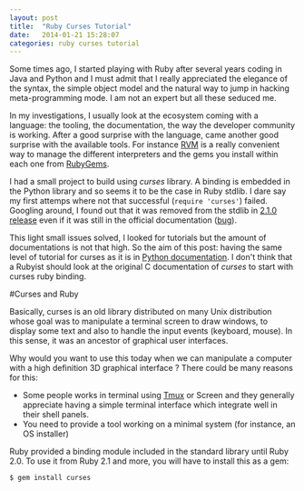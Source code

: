 ```yaml
---
layout: post
title:  "Ruby Curses Tutorial"
date:   2014-01-21 15:28:07
categories: ruby curses tutorial
---
```


Some times ago, I started playing with Ruby after several years coding in Java
and Python and I must admit that I really appreciated the elegance of the
syntax, the simple object model and the natural way to jump in hacking
meta-programming mode. I am not an expert but all these seduced me.

In my investigations, I usually look at the ecosystem coming with a language:
the tooling, the documentation, the way the developer community is working.
After a good surprise with the language, came another good surprise with the
available tools. For instance [RVM][1] is a really convenient way to manage the
different interpreters and the gems you install within each one from
[RubyGems][2].

I had a small project to build using *curses* library. A binding is embedded in
the Python library and so seems it to be the case in Ruby stdlib. I dare say my
first attemps where not that successful (`require 'curses'`) failed. Googling
around, I found out that it was removed from the stdlib in [2.1.0 release][3]
even if it was still in the official documentation ([bug][4]).

This light small issues solved, I looked for tutorials but the amount of
documentations is not that high. So the aim of this post: having the same level
of tutorial for curses as it is in [Python documentation][5]. I don't think
that a Rubyist should look at the original C documentation of *curses* to start
with curses ruby binding.

#Curses and Ruby

Basically, curses is an old library distributed on many Unix distribution whose
goal was to manipulate a terminal screen to draw windows, to display some text
and also to handle the input events (keyboard, mouse). In this sense, it was an
ancestor of graphical user interfaces.

Why would you want to use this today when we can manipulate a computer with a
high definition 3D graphical interface ? There could be many reasons for this:

- Some people works in terminal using [Tmux][6] or Screen and they generally
appreciate having a simple terminal interface which integrate well in their
shell panels.
- You need to provide a tool working on a minimal system (for instance, an OS
installer)

Ruby provided a binding module included in the standard library until Ruby 2.0.
To use it from Ruby 2.1 and more, you will have to install this as a gem:

    $ gem install curses

[1]: http://rvm.io
[2]: http://rubygems.org
[3]: https://bugs.ruby-lang.org/issues/8584
[4]: https://bugs.ruby-lang.org/issues/9364
[5]: http://docs.python.org/3/howto/curses.html#curses-howto
[6]: http://tmux.sourceforge.net/
